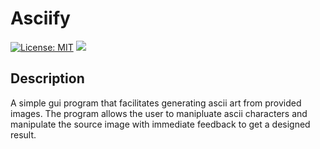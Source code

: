 # Asciify
[![License: MIT](https://img.shields.io/badge/License-MIT-green.svg)](https://opensource.org/licenses/MIT) ![](https://github.com/Pomb/asciify/workflows/Python%20application/badge.svg)


## Description
A simple gui program that facilitates generating ascii art from provided images.
The program allows the user to manipluate ascii characters and manipulate the source image with immediate feedback to get a designed result.
